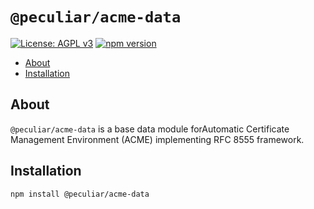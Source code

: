 # `@peculiar/acme-data`

[![License: AGPL v3](https://img.shields.io/badge/License-AGPL%20v3-blue.svg)](https://www.gnu.org/licenses/agpl-3.0)
[![npm version](https://badge.fury.io/js/%40peculiar%2Facme-data.svg)](https://badge.fury.io/js/%40peculiar%2Facme-data)

- [About](#about)
- [Installation](#installation)

## About

`@peculiar/acme-data` is a base data module forAutomatic Certificate Management Environment (ACME) implementing RFC 8555 framework.

## Installation

```
npm install @peculiar/acme-data
```
